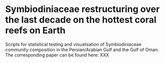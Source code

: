 # Symbiodiniaceae restructuring over the last decade on the hottest coral reefs on Earth

Scripts for statistical testing and visualisation of Symbiodiniaceae community composition in the Persian/Arabian Gulf and the Gulf of Oman. The corresponding paper can be found here: XXX
